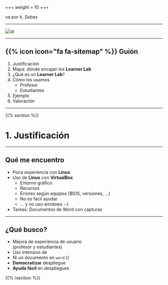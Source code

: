 +++
weight = 10
+++

va por ti, *Sebas*

---

![qr](img/qrcode_lmorillas.github.io.png)


---
## {{% icon icon="fa fa-sitemap" %}} Guión
1. Justificación
1. Mapa: dónde encajan los **Learner Lab**
1. ¿Qué es un **Learner Lab**?
1. Cómo los usamos
    * Profesor
    * Estudiantes
1. Ejemplo
1. Valoración

---
{{% section %}}
# 1. Justificación

---
## Qué me encuentro

* Poca experiencia con **Linux**
* Uso de **Linux** con **VirtualBox**
  * Entorno gráfico
  * Recursos
  * Errores según equipos (BIOS, versiones, ...)
  * No es fácil ayudar
  * ...  y no uso windows :-(
* Tareas: Documentos de Word con capturas

---

## <i class="fa-solid fa-bullseye"></i> ¿Qué busco?

* Mejora de experiencia de usuario <br> (profesor y estudiantes)
* Uso intensivo de **<i class="fa-brands fa-git"></i>**
* Ni un documento en `word` (<i class="fa-brands fa-markdown"></i>)
* **Democratizar** despliegue
* **Ayuda fácil** en despliegues

{{% /section %}}
